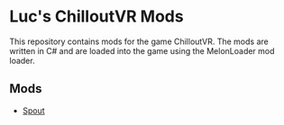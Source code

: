 # Luc's ChilloutVR Mods

This repository contains mods for the game ChilloutVR. The mods are written in C# and are loaded into the game using the MelonLoader mod loader.

## Mods

- [Spout](Spout)
